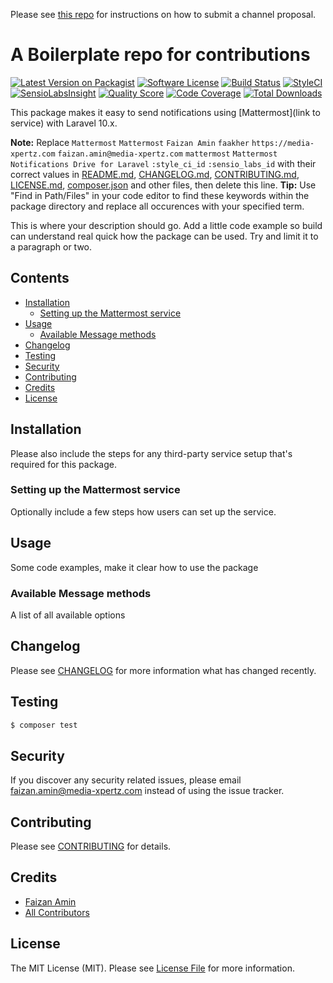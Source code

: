 Please see [this repo](https://github.com/laravel-notification-channels/channels) for instructions on how to submit a channel proposal.

# A Boilerplate repo for contributions

[![Latest Version on Packagist](https://img.shields.io/packagist/v/laravel-notification-channels/mattermost.svg?style=flat-square)](https://packagist.org/packages/laravel-notification-channels/mattermost)
[![Software License](https://img.shields.io/badge/license-MIT-brightgreen.svg?style=flat-square)](LICENSE.md)
[![Build Status](https://img.shields.io/travis/laravel-notification-channels/mattermost/master.svg?style=flat-square)](https://travis-ci.org/laravel-notification-channels/mattermost)
[![StyleCI](https://styleci.io/repos/:style_ci_id/shield)](https://styleci.io/repos/:style_ci_id)
[![SensioLabsInsight](https://img.shields.io/sensiolabs/i/:sensio_labs_id.svg?style=flat-square)](https://insight.sensiolabs.com/projects/:sensio_labs_id)
[![Quality Score](https://img.shields.io/scrutinizer/g/laravel-notification-channels/mattermost.svg?style=flat-square)](https://scrutinizer-ci.com/g/laravel-notification-channels/mattermost)
[![Code Coverage](https://img.shields.io/scrutinizer/coverage/g/laravel-notification-channels/mattermost/master.svg?style=flat-square)](https://scrutinizer-ci.com/g/laravel-notification-channels/mattermost/?branch=master)
[![Total Downloads](https://img.shields.io/packagist/dt/laravel-notification-channels/mattermost.svg?style=flat-square)](https://packagist.org/packages/laravel-notification-channels/mattermost)

This package makes it easy to send notifications using [Mattermost](link to service) with Laravel 10.x.

**Note:** Replace ```Mattermost``` ```Mattermost``` ```Faizan Amin``` ```faakher``` ```https://media-xpertz.com``` ```faizan.amin@media-xpertz.com``` ```mattermost``` ```Mattermost Notifications Drive for Laravel``` ```:style_ci_id``` ```:sensio_labs_id``` with their correct values in [README.md](README.md), [CHANGELOG.md](CHANGELOG.md), [CONTRIBUTING.md](CONTRIBUTING.md), [LICENSE.md](LICENSE.md), [composer.json](composer.json) and other files, then delete this line.
**Tip:** Use "Find in Path/Files" in your code editor to find these keywords within the package directory and replace all occurences with your specified term.

This is where your description should go. Add a little code example so build can understand real quick how the package can be used. Try and limit it to a paragraph or two.



## Contents

- [Installation](#installation)
	- [Setting up the Mattermost service](#setting-up-the-Mattermost-service)
- [Usage](#usage)
	- [Available Message methods](#available-message-methods)
- [Changelog](#changelog)
- [Testing](#testing)
- [Security](#security)
- [Contributing](#contributing)
- [Credits](#credits)
- [License](#license)


## Installation

Please also include the steps for any third-party service setup that's required for this package.

### Setting up the Mattermost service

Optionally include a few steps how users can set up the service.

## Usage

Some code examples, make it clear how to use the package

### Available Message methods

A list of all available options

## Changelog

Please see [CHANGELOG](CHANGELOG.md) for more information what has changed recently.

## Testing

``` bash
$ composer test
```

## Security

If you discover any security related issues, please email faizan.amin@media-xpertz.com instead of using the issue tracker.

## Contributing

Please see [CONTRIBUTING](CONTRIBUTING.md) for details.

## Credits

- [Faizan Amin](https://github.com/faakher)
- [All Contributors](../../contributors)

## License

The MIT License (MIT). Please see [License File](LICENSE.md) for more information.
